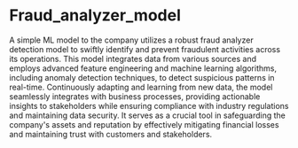 # Fraud_analyzer_model
A simple ML model to the company utilizes a robust fraud analyzer detection model to swiftly identify and prevent fraudulent activities across its operations. This model integrates data from various sources and employs advanced feature engineering and machine learning algorithms, including anomaly detection techniques, to detect suspicious patterns in real-time. Continuously adapting and learning from new data, the model seamlessly integrates with business processes, providing actionable insights to stakeholders while ensuring compliance with industry regulations and maintaining data security. It serves as a crucial tool in safeguarding the company's assets and reputation by effectively mitigating financial losses and maintaining trust with customers and stakeholders.

